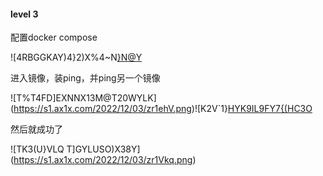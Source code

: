 #### level 3

配置docker compose

![4RBGGKAY)4}2)X%4~N[}N@Y](https://s1.ax1x.com/2022/12/03/zr1Zt0.png)

进入镜像，装ping，并ping另一个镜像

![T%T4FD]EXNNX13M@T20WYLK](https://s1.ax1x.com/2022/12/03/zr1ehV.png)![K2V`1}[HYK9IL9FY7{(HC3O](https://s1.ax1x.com/2022/12/03/zr1npT.png)

然后就成功了

![TK3(U}VLQ T]GYLUSO)X38Y](https://s1.ax1x.com/2022/12/03/zr1Vkq.png)